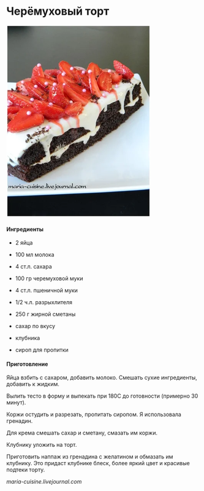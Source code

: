 # Черёмуховый торт

![Черёмуховый торт](../../pics/DSCN4785.jpg)

#### Ингредиенты

* 2 яйца
* 100 мл молока
* 4 ст.л. сахара
* 100 гр черемуховой муки
* 4 ст.л. пшеничной муки
* 1/2 ч.л. разрыхлителя

* 250 г жирной сметаны
* сахар по вкусу

* клубника

* сироп для пропитки

#### Приготовление

Яйца взбить с сахаром, добавить молоко. Смешать сухие ингредиенты, добавить к жидким.

Вылить тесто в форму и выпекать при 180С до готовности (примерно 30 минут).

Коржи остудить и разрезать, пропитать сиропом. Я использовала гренадин.

Для крема смешать сахар и сметану, смазать им коржи.

Клубнику уложить на торт.

Приготовить наппаж из гренадина с желатином и обмазать им клубнику. Это придаст клубнике блеск, более яркий цвет и красивые подтеки торту.

*maria-cuisine.livejournal.com*